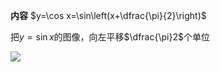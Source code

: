 **内容**
$y=\cos x=\sin\left(x+\dfrac{\pi}{2}\right)$

把$y=\sin x$的图像，向左平移$\dfrac{\pi}2$个单位

<img src="E:\Math\work_space\math\005-入门课程-解析几何\098 resources\余弦函数图像.png">
